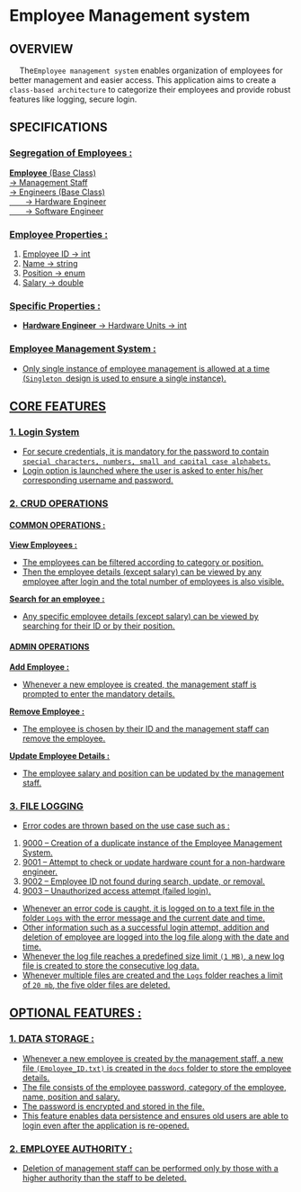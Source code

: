 ﻿# Employee Management system
## OVERVIEW 
&emsp;  The`Employee management system` enables organization of employees for better management and easier access. This application aims to create a `class-based architecture` to categorize their employees and provide robust features like logging, secure login.

## SPECIFICATIONS
### <u>Segregation of Employees :
**Employee** (Base Class)  
&rarr; Management Staff  
&rarr; Engineers (Base Class)  
&emsp;&emsp;&rarr; Hardware Engineer  
&emsp;&emsp;&rarr; Software Engineer
### <u>Employee Properties :  
1.  Employee ID -> int 
2.  Name -> string
3.  Position -> enum
4.  Salary -> double
### <u>Specific Properties :
* **Hardware Engineer** &rarr; Hardware Units -> int
### <u>Employee Management System :
* Only single instance of employee management is allowed at a time (`Singleton `design is used to ensure a single instance).
## CORE FEATURES 
### <u>1. Login System
* For secure credentials, it is mandatory for the password to contain `special characters, numbers, small and capital case alphabets`.
* Login option is launched where the user is asked to enter his/her corresponding username and password.
### <u>2. CRUD OPERATIONS
#### COMMON OPERATIONS : 
**View Employees :**
* The employees can be filtered according to category or position.
* Then the employee details (except salary) can be viewed by any employee after login and the total number of employees is also visible.

**Search for an employee :**
* Any specific employee details (except salary) can be viewed by searching for their ID or by their position.
#### ADMIN OPERATIONS  
**Add Employee :**
* Whenever a new employee is created, the management staff is prompted to enter the mandatory details.  

**Remove Employee :**
* The employee is chosen by their ID and the management staff can remove the employee.

**Update Employee Details :**
* The employee salary and position can be updated by the management staff.
### <u>3. FILE LOGGING
* Error codes are thrown based on the use case such as :
1.  9000 – Creation of a duplicate instance of the Employee Management System.
2.  9001 – Attempt to check or update hardware count for a non-hardware engineer.
3.  9002 – Employee ID not found during search, update, or removal.
4.  9003 – Unauthorized access attempt (failed login).

* Whenever an error code is caught, it is logged on to a text file in the folder `Logs` with the error message and the current date and time.
* Other information such as a successful login attempt, addition and deletion of employee are logged into the log file along with the date and time.
* Whenever the log file reaches a predefined size limit `(1 MB)`, a new log file is created to store the consecutive log data.
* Whenever multiple files are created and the `Logs` folder reaches a limit of `20 mb`, the five older files are deleted.

## OPTIONAL FEATURES :
### 1. DATA STORAGE :
* Whenever a new employee is created by the management staff, a new file `(Employee_ID.txt)` is created in the `docs` folder to store the employee details. 
* The file consists of the employee password, category of the employee, name, position and salary.
* The password is encrypted and stored in the file.
* This feature enables data persistence and ensures old users are able to login even after the application is re-opened.
### 2. EMPLOYEE AUTHORITY :
* Deletion of management staff can be performed only by those with a higher authority than the staff to be deleted.
